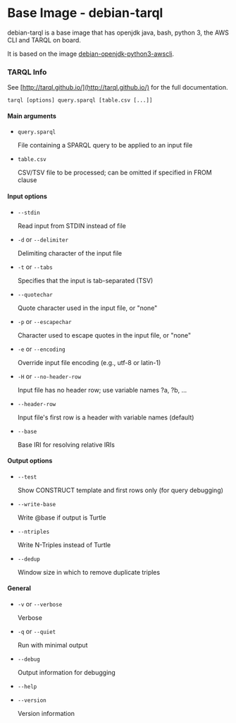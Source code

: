 # Base Image - debian-tarql

debian-tarql is a base image that has openjdk java, bash, python 3, the AWS CLI and TARQL on board.

It is based on the image [debian-openjdk-python3-awscli](https://github.com/ekgf/debian-openjdk-python3-awscli).


### TARQL Info

See [http://tarql.github.io/](http://tarql.github.io/) for the full documentation.

`tarql [options] query.sparql [table.csv [...]]`

#### Main arguments

- `query.sparql`

  File containing a SPARQL query to be applied to an input file

- `table.csv`

  CSV/TSV file to be processed; can be omitted if specified in FROM clause

#### Input options

- `--stdin`

  Read input from STDIN instead of file

- `-d` or `--delimiter`

  Delimiting character of the input file

- `-t` or `--tabs`

  Specifies that the input is tab-separated (TSV)

- `--quotechar`

  Quote character used in the input file, or "none"

- `-p` or `--escapechar`

  Character used to escape quotes in the input file, or "none"

- `-e` or `--encoding`

  Override input file encoding (e.g., utf-8 or latin-1)

- `-H` or `--no-header-row`

  Input file has no header row; use variable names ?a, ?b, ...

- `--header-row`

  Input file's first row is a header with variable names (default)

- `--base`

  Base IRI for resolving relative IRIs

#### Output options

- `--test`

  Show CONSTRUCT template and first rows only (for query debugging)

- `--write-base`

  Write @base if output is Turtle

- `--ntriples`

  Write N-Triples instead of Turtle

- `--dedup`

  Window size in which to remove duplicate triples

#### General

- `-v` or `--verbose`

  Verbose

- `-q` or `--quiet`

  Run with minimal output

- `--debug`

  Output information for debugging

- `--help`

- `--version`

  Version information

